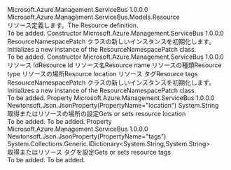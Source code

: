 <Type Name="ResourceNamespacePatch" FullName="Microsoft.Azure.Management.ServiceBus.Models.ResourceNamespacePatch">
  <TypeSignature Language="C#" Value="public class ResourceNamespacePatch : Microsoft.Azure.Management.ServiceBus.Models.Resource" />
  <TypeSignature Language="ILAsm" Value=".class public auto ansi beforefieldinit ResourceNamespacePatch extends Microsoft.Azure.Management.ServiceBus.Models.Resource" />
  <TypeSignature Language="DocId" Value="T:Microsoft.Azure.Management.ServiceBus.Models.ResourceNamespacePatch" />
  <TypeSignature Language="VB.NET" Value="Public Class ResourceNamespacePatch&#xA;Inherits Resource" />
  <TypeSignature Language="F#" Value="type ResourceNamespacePatch = class&#xA;    inherit Resource" />
  <AssemblyInfo>
    <AssemblyName>Microsoft.Azure.Management.ServiceBus</AssemblyName>
    <AssemblyVersion>1.0.0.0</AssemblyVersion>
  </AssemblyInfo>
  <Base>
    <BaseTypeName>Microsoft.Azure.Management.ServiceBus.Models.Resource</BaseTypeName>
  </Base>
  <Interfaces />
  <Docs>
    <summary>
            <span data-ttu-id="64597-101">リソース定義します。</span><span class="sxs-lookup"><span data-stu-id="64597-101">The Resource definition.</span></span>
            </summary>
    <remarks>To be added.</remarks>
  </Docs>
  <Members>
    <Member MemberName=".ctor">
      <MemberSignature Language="C#" Value="public ResourceNamespacePatch ();" />
      <MemberSignature Language="ILAsm" Value=".method public hidebysig specialname rtspecialname instance void .ctor() cil managed" />
      <MemberSignature Language="DocId" Value="M:Microsoft.Azure.Management.ServiceBus.Models.ResourceNamespacePatch.#ctor" />
      <MemberSignature Language="VB.NET" Value="Public Sub New ()" />
      <MemberType>Constructor</MemberType>
      <AssemblyInfo>
        <AssemblyName>Microsoft.Azure.Management.ServiceBus</AssemblyName>
        <AssemblyVersion>1.0.0.0</AssemblyVersion>
      </AssemblyInfo>
      <Parameters />
      <Docs>
        <summary>
            <span data-ttu-id="64597-102">ResourceNamespacePatch クラスの新しいインスタンスを初期化します。</span><span class="sxs-lookup"><span data-stu-id="64597-102">Initializes a new instance of the ResourceNamespacePatch class.</span></span>
            </summary>
        <remarks>To be added.</remarks>
      </Docs>
    </Member>
    <Member MemberName=".ctor">
      <MemberSignature Language="C#" Value="public ResourceNamespacePatch (string id = null, string name = null, string type = null, string location = null, System.Collections.Generic.IDictionary&lt;string,string&gt; tags = null);" />
      <MemberSignature Language="ILAsm" Value=".method public hidebysig specialname rtspecialname instance void .ctor(string id, string name, string type, string location, class System.Collections.Generic.IDictionary`2&lt;string, string&gt; tags) cil managed" />
      <MemberSignature Language="DocId" Value="M:Microsoft.Azure.Management.ServiceBus.Models.ResourceNamespacePatch.#ctor(System.String,System.String,System.String,System.String,System.Collections.Generic.IDictionary{System.String,System.String})" />
      <MemberSignature Language="VB.NET" Value="Public Sub New (Optional id As String = null, Optional name As String = null, Optional type As String = null, Optional location As String = null, Optional tags As IDictionary(Of String, String) = null)" />
      <MemberSignature Language="F#" Value="new Microsoft.Azure.Management.ServiceBus.Models.ResourceNamespacePatch : string * string * string * string * System.Collections.Generic.IDictionary&lt;string, string&gt; -&gt; Microsoft.Azure.Management.ServiceBus.Models.ResourceNamespacePatch" Usage="new Microsoft.Azure.Management.ServiceBus.Models.ResourceNamespacePatch (id, name, type, location, tags)" />
      <MemberType>Constructor</MemberType>
      <AssemblyInfo>
        <AssemblyName>Microsoft.Azure.Management.ServiceBus</AssemblyName>
        <AssemblyVersion>1.0.0.0</AssemblyVersion>
      </AssemblyInfo>
      <Parameters>
        <Parameter Name="id" Type="System.String" />
        <Parameter Name="name" Type="System.String" />
        <Parameter Name="type" Type="System.String" />
        <Parameter Name="location" Type="System.String" />
        <Parameter Name="tags" Type="System.Collections.Generic.IDictionary&lt;System.String,System.String&gt;" />
      </Parameters>
      <Docs>
        <param name="id"><span data-ttu-id="64597-103">リソース Id</span><span class="sxs-lookup"><span data-stu-id="64597-103">Resource Id</span></span></param>
        <param name="name"><span data-ttu-id="64597-104">リソース名</span><span class="sxs-lookup"><span data-stu-id="64597-104">Resource name</span></span></param>
        <param name="type"><span data-ttu-id="64597-105">リソースの種類</span><span class="sxs-lookup"><span data-stu-id="64597-105">Resource type</span></span></param>
        <param name="location"><span data-ttu-id="64597-106">リソースの場所</span><span class="sxs-lookup"><span data-stu-id="64597-106">Resource location</span></span></param>
        <param name="tags"><span data-ttu-id="64597-107">リソース タグ</span><span class="sxs-lookup"><span data-stu-id="64597-107">Resource tags</span></span></param>
        <summary>
            <span data-ttu-id="64597-108">ResourceNamespacePatch クラスの新しいインスタンスを初期化します。</span><span class="sxs-lookup"><span data-stu-id="64597-108">Initializes a new instance of the ResourceNamespacePatch class.</span></span>
            </summary>
        <remarks>To be added.</remarks>
      </Docs>
    </Member>
    <Member MemberName="Location">
      <MemberSignature Language="C#" Value="public string Location { get; set; }" />
      <MemberSignature Language="ILAsm" Value=".property instance string Location" />
      <MemberSignature Language="DocId" Value="P:Microsoft.Azure.Management.ServiceBus.Models.ResourceNamespacePatch.Location" />
      <MemberSignature Language="VB.NET" Value="Public Property Location As String" />
      <MemberSignature Language="F#" Value="member this.Location : string with get, set" Usage="Microsoft.Azure.Management.ServiceBus.Models.ResourceNamespacePatch.Location" />
      <MemberType>Property</MemberType>
      <AssemblyInfo>
        <AssemblyName>Microsoft.Azure.Management.ServiceBus</AssemblyName>
        <AssemblyVersion>1.0.0.0</AssemblyVersion>
      </AssemblyInfo>
      <Attributes>
        <Attribute>
          <AttributeName>Newtonsoft.Json.JsonProperty(PropertyName="location")</AttributeName>
        </Attribute>
      </Attributes>
      <ReturnValue>
        <ReturnType>System.String</ReturnType>
      </ReturnValue>
      <Docs>
        <summary>
            <span data-ttu-id="64597-109">取得またはリソースの場所の設定</span><span class="sxs-lookup"><span data-stu-id="64597-109">Gets or sets resource location</span></span>
            </summary>
        <value>To be added.</value>
        <remarks>To be added.</remarks>
      </Docs>
    </Member>
    <Member MemberName="Tags">
      <MemberSignature Language="C#" Value="public System.Collections.Generic.IDictionary&lt;string,string&gt; Tags { get; set; }" />
      <MemberSignature Language="ILAsm" Value=".property instance class System.Collections.Generic.IDictionary`2&lt;string, string&gt; Tags" />
      <MemberSignature Language="DocId" Value="P:Microsoft.Azure.Management.ServiceBus.Models.ResourceNamespacePatch.Tags" />
      <MemberSignature Language="VB.NET" Value="Public Property Tags As IDictionary(Of String, String)" />
      <MemberSignature Language="F#" Value="member this.Tags : System.Collections.Generic.IDictionary&lt;string, string&gt; with get, set" Usage="Microsoft.Azure.Management.ServiceBus.Models.ResourceNamespacePatch.Tags" />
      <MemberType>Property</MemberType>
      <AssemblyInfo>
        <AssemblyName>Microsoft.Azure.Management.ServiceBus</AssemblyName>
        <AssemblyVersion>1.0.0.0</AssemblyVersion>
      </AssemblyInfo>
      <Attributes>
        <Attribute>
          <AttributeName>Newtonsoft.Json.JsonProperty(PropertyName="tags")</AttributeName>
        </Attribute>
      </Attributes>
      <ReturnValue>
        <ReturnType>System.Collections.Generic.IDictionary&lt;System.String,System.String&gt;</ReturnType>
      </ReturnValue>
      <Docs>
        <summary>
            <span data-ttu-id="64597-110">取得またはリソース タグを設定</span><span class="sxs-lookup"><span data-stu-id="64597-110">Gets or sets resource tags</span></span>
            </summary>
        <value>To be added.</value>
        <remarks>To be added.</remarks>
      </Docs>
    </Member>
  </Members>
</Type>
